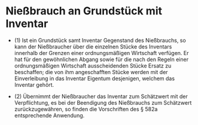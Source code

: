 # Nießbrauch an Grundstück mit Inventar

- (1) Ist ein Grundstück samt Inventar Gegenstand des Nießbrauchs, so kann der Nießbraucher über die einzelnen Stücke des Inventars innerhalb der Grenzen einer ordnungsmäßigen Wirtschaft verfügen. Er hat für den gewöhnlichen Abgang sowie für die nach den Regeln einer ordnungsmäßigen Wirtschaft ausscheidenden Stücke Ersatz zu beschaffen; die von ihm angeschafften Stücke werden mit der Einverleibung in das Inventar Eigentum desjenigen, welchem das Inventar gehört.

- (2) Übernimmt der Nießbraucher das Inventar zum Schätzwert mit der Verpflichtung, es bei der Beendigung des Nießbrauchs zum Schätzwert zurückzugewähren, so finden die Vorschriften des § 582a entsprechende Anwendung.

